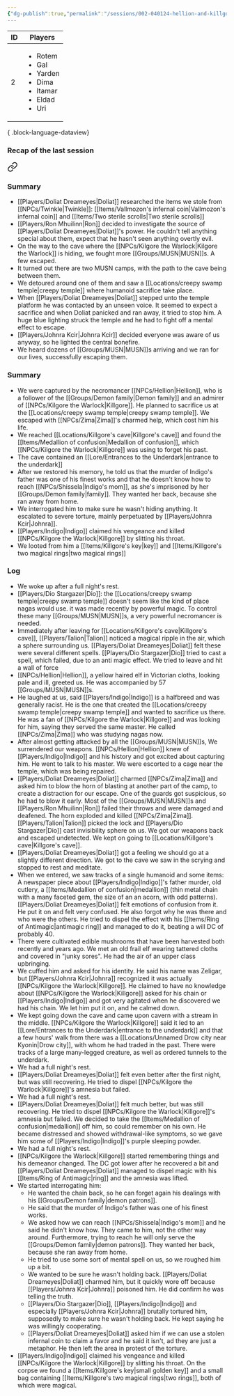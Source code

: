 ```yaml
---
{"dg-publish":true,"permalink":"/sessions/002-040124-hellion-and-killgore/","tags":["session"],"noteIcon":"session","created":"2024-01-04T17:40:30.869+01:00","updated":"2024-01-09T17:21:03.589+01:00"}
---
```


| ID | Players                                                                                                  |
| -- | -------------------------------------------------------------------------------------------------------- |
| 2  | <ul><li>Rotem</li><li>Gal</li><li>Yarden</li><li>Dima</li><li>Itamar</li><li>Eldad</li><li>Uri</li></ul> |

{ .block-language-dataview}
### Recap of the last session

<div class="transclusion internal-embed is-loaded"><a class="markdown-embed-link" href="/sessions/001-261223-musn-militaristic-undead-swamp-naga-and-their-temple/#summary" aria-label="Open link"><svg xmlns="http://www.w3.org/2000/svg" width="24" height="24" viewBox="0 0 24 24" fill="none" stroke="currentColor" stroke-width="2" stroke-linecap="round" stroke-linejoin="round" class="svg-icon lucide-link"><path d="M10 13a5 5 0 0 0 7.54.54l3-3a5 5 0 0 0-7.07-7.07l-1.72 1.71"></path><path d="M14 11a5 5 0 0 0-7.54-.54l-3 3a5 5 0 0 0 7.07 7.07l1.71-1.71"></path></svg></a><div class="markdown-embed">



### Summary
- [[Players/Doliat Dreameyes\|Doliat]] researched the items we stole from [[NPCs/Twinkle\|Twinkle]]:  [[Items/Vallmozon's infernal coin\|Vallmozon's infernal coin]] and [[Items/Two sterile scrolls\|Two sterile scrolls]]
- [[Players/Ron Mhuilinn\|Ron]] decided to investigate the source of [[Players/Doliat Dreameyes\|Doliat]]'s power. He couldn't tell anything special about them, expect that he hasn't seen anything overtly evil.
- On the way to the cave where the [[NPCs/Kilgore the Warlock\|Kilgore the Warlock]] is hiding, we fought more [[Groups/MUSN\|MUSN]]s. A few escaped.
- It turned out there are two MUSN camps, with the path to the cave being between them. 
- We detoured around one of them and saw a [[Locations/creepy swamp temple\|creepy temple]] where humanoid sacrifice take place.
- When [[Players/Doliat Dreameyes\|Doliat]] stepped unto the temple platform ​he was contacted by an unseen voice. It seemed to expect a sacrifice and when Doliat panicked and ran away, it tried to stop him. A huge blue lighting struck the temple and he had to fight off a mental effect to escape.
- [[Players/Johnra Kcir\|Johnra Kcir]] decided everyone was aware of us anyway, so he lighted the central bonefire.
- We heard dozens of [[Groups/MUSN\|MUSN]]s arriving and we ran for our lives, successfully escaping them.


</div></div>

### Summary
- We were captured by the necromancer [[NPCs/Hellion\|Hellion]], who is a follower of the [[Groups/Demon family\|Demon family]] and an admirer of [[NPCs/Kilgore the Warlock\|Killgore]]. He planned to sacrifice us at the [[Locations/creepy swamp temple\|creepy swamp temple]]. We escaped with [[NPCs/Zima\|Zima]]'s charmed help, which cost him his life.
- We reached [[Locations/Killgore's cave\|Killgore's cave]] and found the [[Items/Medallion of confusion\|Medallion of confusion]], which [[NPCs/Kilgore the Warlock\|Killgore]] was using to forget his past.
- The cave contained an [[Lore/Entrances to the Underdark\|entrance to the underdark]]
- After we restored his memory, he told us that the murder of Indigo's father was one of his finest works and that he doesn't know how to reach [[NPCs/Shissela\|Indigo's mom]], as she's imprisoned by her [[Groups/Demon family\|family]]. They wanted her back, because she ran away from home.
- We interrogated him to make sure he wasn't hiding anything. It escalated to severe torture, mainly perpetuated by [[Players/Johnra Kcir\|Johnra]].
- [[Players/Indigo\|Indigo]] claimed his vengeance and killed [[NPCs/Kilgore the Warlock\|Killgore]] by slitting his throat. 
- We looted from him a [[Items/Killgore's key\|key]] and [[Items/Killgore's two magical rings\|two magical rings]]
### Log
- We woke up after a full night's rest.
- [[Players/Dio Stargazer\|Dio]]: the [[Locations/creepy swamp temple\|creepy swamp temple]] doesn't seem like the kind of place nagas would use. ​it was made recently by powerful magic. To control these many [[Groups/MUSN\|MUSN]]s, a very powerful necromancer is needed.
- Immediately after leaving for [[Locations/Killgore's cave\|Killgore's cave]], [[Players/Talion\|Talion]] noticed a magical ripple in the air, which a sphere surrounding us. [[Players/Doliat Dreameyes\|Doliat]] felt these were several different spells. [[Players/Dio Stargazer\|Dio]] tried to cast a spell, which failed, due to an anti magic effect. We tried to leave and hit a wall of force 
- [[NPCs/Hellion\|Hellion]], a yellow haired elf in Victorian cloths, looking pale and ill, greeted us. He was accompanied by 57 [[Groups/MUSN\|MUSN]]s.
- He laughed at us, said [[Players/Indigo\|Indigo]] is a halfbreed and was generally racist. He is the one that created the [[Locations/creepy swamp temple\|creepy swamp temple]] and wanted to sacrifice us there. He was a fan of [[NPCs/Kilgore the Warlock\|Killgore]] and was looking for him, saying they served the same master. He called [[NPCs/Zima\|Zima]] who was studying nagas now.
- After almost getting attacked by all the [[Groups/MUSN\|MUSN]]s, We surrendered our weapons. [[NPCs/Hellion\|Hellion]] knew of [[Players/Indigo\|Indigo]] and his history and got excited about capturing him. He  went to talk to his master. We were escorted to a cage near the temple, which was being repaired.
- [[Players/Doliat Dreameyes\|Doliat]] charmed [[NPCs/Zima\|Zima]] and asked him to blow the horn of blasting at another part of the camp, to create a distraction for our escape. One of the guards got suspicious, so he had to blow it early. Most of the [[Groups/MUSN\|MUSN]]s and [[Players/Ron Mhuilinn\|Ron]] failed their throws and were damaged and deafened. The horn exploded and killed [[NPCs/Zima\|Zima]]. [[Players/Talion\|Talion]] picked the lock and [[Players/Dio Stargazer\|Dio]] cast invisibility sphere on us. We got our weapons back and escaped undetected. We kept on going to [[Locations/Killgore's cave\|Killgore's cave]].
- [[Players/Doliat Dreameyes\|Doliat]] got a feeling we should go at a slightly different direction. We got to the cave we saw in the scrying and stopped to rest and meditate.
- When we entered, we saw tracks of a single humanoid and some items: A newspaper piece about [[Players/Indigo\|Indigo]]'s father murder, old cutlery, a [[Items/Medallion of confusion\|medallion]] (thin metal chain with a many faceted gem, the size of an an acorn, with odd patterns). [[Players/Doliat Dreameyes\|Doliat]] felt emotions of confusion from it. He put it on and felt very confused. He also forgot why he was there and who were the others. He tried to dispel the effect with his [[Items/Ring of Antimagic\|antimagic ring]] and managed to do it, beating a will DC of probably 40. 
- There were cultivated edible mushrooms that have been harvested both recently and years ago. We met an old frail elf wearing tattered cloths and covered in "junky sores". He had the air of an upper class upbringing.
- We cuffed him and asked for his identity. He said his name was Zeligar, but [[Players/Johnra Kcir\|Johnra]] recognized it was actually [[NPCs/Kilgore the Warlock\|Killgore]]. He claimed to have no knowledge about [[NPCs/Kilgore the Warlock\|Killgore]] asked for his chain or [[Players/Indigo\|Indigo]] and got very agitated when he discovered we had his chain. We let him put it on, and he calmed down.
- We kept going down the cave and came upon cavern with a stream in the middle. [[NPCs/Kilgore the Warlock\|Killgore]] said it led to an [[Lore/Entrances to the Underdark\|entrance to the underdark]] and that a few hours' walk from there was a [[Locations/Unnamed Drow city near Kyonin\|Drow city]], with whom he had traded in the past. There were tracks of a large many-legged creature, as well as ordered tunnels to the underdark.
-  We had a full night's rest.
-  [[Players/Doliat Dreameyes\|Doliat]] felt even better after the first night, but was still recovering. He tried to dispel [[NPCs/Kilgore the Warlock\|Killgore]]'s amnesia but failed.
- We had a full night's rest.
- [[Players/Doliat Dreameyes\|Doliat]] felt much better, but was still recovering. He tried to dispel [[NPCs/Kilgore the Warlock\|Killgore]]'s amnesia but failed. We decided to take the [[Items/Medallion of confusion\|medallion]] off him, so could remember on his own. He became distressed and showed withdrawal-like symptoms, so we gave him some of [[Players/Indigo\|Indigo]]'s purple sleeping powder.
- We had a full night's rest.
- [[NPCs/Kilgore the Warlock\|Killgore]] started remembering things and his demeanor changed. The DC got lower after he recovered a bit and  [[Players/Doliat Dreameyes\|Doliat]] managed to dispel magic with his [[Items/Ring of Antimagic\|ring]] and the amnesia was lifted.
- We started interrogating him:
	- He wanted  the chain back, so he can forget again his dealings with his [[Groups/Demon family\|demon patrons]].
	- He said that the murder of Indigo's father was one of his finest works.
	- We asked how we can reach  [[NPCs/Shissela\|Indigo's mom]] and he said he didn't know how. They came to him, not the other way around. Furthermore, trying to reach he will only serve the [[Groups/Demon family\|demon patrons]]. They wanted her back, because she ran away from home.
	- He tried to use some sort of mental spell on us, so we roughed him up a bit.
	- We wanted to be sure he wasn't holding back. [[Players/Doliat Dreameyes\|Doliat]]  charmed him, but it quickly wore off because [[Players/Johnra Kcir\|Johnra]] poisoned him. He did confirm he was telling the truth.
	-  [[Players/Dio Stargazer\|Dio]], [[Players/Indigo\|Indigo]] and especially [[Players/Johnra Kcir\|Johnra]] brutally tortured him, supposedly to make sure he wasn't holding back. He kept saying he was willingly cooperating.
	- [[Players/Doliat Dreameyes\|Doliat]] asked him if we can use a stolen infernal coin to claim a favor and he said it isn't, ad they are just a metaphor. He then left the area in protest of the torture.
- [[Players/Indigo\|Indigo]] claimed his vengeance and killed [[NPCs/Kilgore the Warlock\|Killgore]] by slitting his throat. On the corpse we found a [[Items/Killgore's key\|small golden key]] and a small bag containing [[Items/Killgore's two magical rings\|two rings]], both of which were magical.